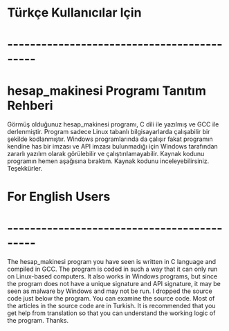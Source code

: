 # Türkçe Kullanıcılar Için
# -------------------------------------------

# hesap_makinesi Programı Tanıtım Rehberi
Görmüş olduğunuz hesap_makinesi programı, C dili ile yazılmış ve GCC ile derlenmiştir. Program sadece Linux tabanlı bilgisayarlarda çalışabilir bir şekilde kodlanmıştır. Windows programlarında da çalışır fakat programın kendine has bir imzası ve API imzası bulunmadığı için Windows tarafından zararlı yazılım olarak görülebilir ve çalıştırılamayabilir. Kaynak kodunu programın hemen aşağısına bıraktım. Kaynak kodunu inceleyebilirsiniz. Teşekkürler.

# For English Users
# -------------------------------------------
The hesap_makinesi program you have seen is written in C language and compiled in GCC. The program is coded in such a way that it can only run on Linux-based computers. It also works in Windows programs, but since the program does not have a unique signature and API signature, it may be seen as malware by Windows and may not be run. I dropped the source code just below the program. You can examine the source code. Most of the articles in the source code are in Turkish. It is recommended that you get help from translation so that you can understand the working logic of the program. Thanks.
